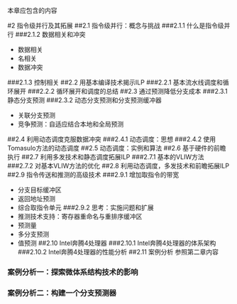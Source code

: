 本章应包含的内容

#2 指令级并行及其拓展
##2.1 指令级并行：概念与挑战
###2.1.1 什么是指令级并行
###2.1.2 数据相关和冲突
- 数据相关
- 名相关
- 数据冲突

###2.1.3 控制相关 
##2.2 用基本编译技术揭示ILP
###2.2.1 基本流水线调度和循环展开
###2.2.2 循环展开和调度的总结
##2.3 通过预测降低分支成本
###2.3.1 静态分支预测
###2.3.2 动态分支预测和分支预测缓冲器

- 关联分支预测 
- 竞争预测：自适应结合本地和全局预测

##2.4 利用动态调度克服数据冲突
###2.4.1 动态调度：思想
###2.4.2 使用Tomasulo方法的动态调度
##2.5 动态调度：实例和算法
##2.6 基于硬件的前瞻执行
##2.7 利用多发技术和静态调度拓展ILP
###2.7.1 基本的VLIW方法
###2.7.2 对基本VLIW方法的优化
##2.8 利用动态调度，多发技术和前瞻拓展ILP
##2.9 指令传送和推测的高级技术
###2.9.1 增加取指令的带宽
- 分支目标缓冲区
- 返回地址预测
- 综合取指令单元
###2.9.2 思考：实施问题和扩展
- 推测技术支持：寄存器重命名与重排序缓冲区
- 预测量
- 多分支预测
- 值预测
##2.10 Intel奔腾4处理器
###2.10.1 Intel奔腾4处理器的体系架构
###2.10.2 Intel奔腾4处理器的性能分析
##2.11 案例分析 参照第二章内容
### 案例分析一：探索微体系结构技术的影响
### 案例分析二：构建一个分支预测器